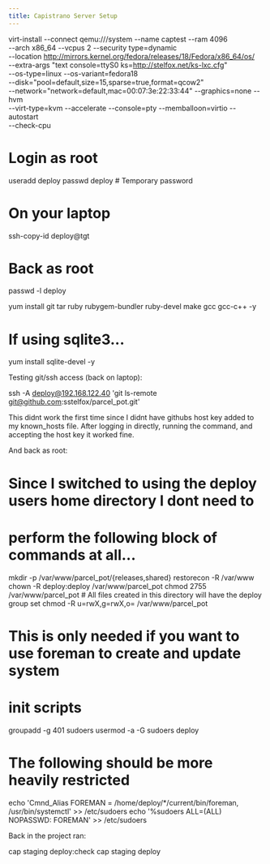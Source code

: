 ```yaml
---
title: Capistrano Server Setup
---
```


virt-install --connect qemu:///system --name captest --ram 4096 \
  --arch x86_64 --vcpus 2 --security type=dynamic \
  --location http://mirrors.kernel.org/fedora/releases/18/Fedora/x86_64/os/ \
  --extra-args "text console=ttyS0 ks=http://stelfox.net/ks-lxc.cfg" \
  --os-type=linux --os-variant=fedora18 \
  --disk="pool=default,size=15,sparse=true,format=qcow2" \
  --network="network=default,mac=00:07:3e:22:33:44" --graphics=none --hvm \
  --virt-type=kvm --accelerate --console=pty --memballoon=virtio --autostart \
  --check-cpu

# Login as root
useradd deploy
passwd deploy # Temporary password

# On your laptop
ssh-copy-id deploy@tgt

# Back as root
passwd -l deploy

yum install git tar ruby rubygem-bundler ruby-devel make gcc gcc-c++ -y

# If using sqlite3...
yum install sqlite-devel -y

Testing git/ssh access (back on laptop):

ssh -A deploy@192.168.122.40 'git ls-remote git@github.com:sstelfox/parcel_pot.git'

This didnt work the first time since I didnt have githubs host key added to my
known_hosts file. After logging in directly, running the command, and accepting
the host key it worked fine.

And back as root:

# Since I switched to using the deploy users home directory I dont need to
# perform the following block of commands at all...
mkdir -p /var/www/parcel_pot/{releases,shared}
restorecon -R /var/www
chown -R deploy:deploy /var/www/parcel_pot
chmod 2755 /var/www/parcel_pot # All files created in this directory will have the deploy group set
chmod -R u=rwX,g=rwX,o= /var/www/parcel_pot

# This is only needed if you want to use foreman to create and update system
# init scripts
groupadd -g 401 sudoers
usermod -a -G sudoers deploy
# The following should be more heavily restricted
echo 'Cmnd_Alias FOREMAN = /home/deploy/*/current/bin/foreman, /usr/bin/systemctl' >> /etc/sudoers
echo '%sudoers  ALL=(ALL)  NOPASSWD: FOREMAN' >> /etc/sudoers

Back in the project ran:

cap staging deploy:check
cap staging deploy

